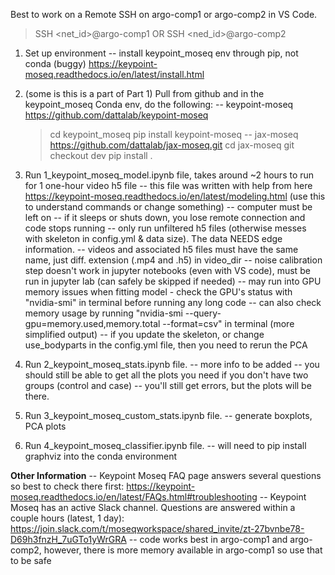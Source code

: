 Best to work on a Remote SSH on argo-comp1 or argo-comp2 in VS Code.
> SSH <net_id>@argo-comp1
OR
> SSH <ned_id>@argo-comp2

1. Set up environment
-- install keypoint_moseq env through pip, not conda (buggy) https://keypoint-moseq.readthedocs.io/en/latest/install.html

2. (some is this is a part of Part 1) Pull from github and in the keypoint_moseq Conda env, do the following:
-- keypoint-moseq https://github.com/dattalab/keypoint-moseq
    > cd keypoint_moseq
    > pip install keypoint-moseq
-- jax-moseq https://github.com/dattalab/jax-moseq.git
    > cd jax-moseq
    > git checkout dev
    > pip install .

3. Run 1_keypoint_moseq_model.ipynb file, takes around ~2 hours to run for 1 one-hour video h5 file
-- this file was written with help from here https://keypoint-moseq.readthedocs.io/en/latest/modeling.html (use this to understand commands or change something)
-- computer must be left on -- if it sleeps or shuts down, you lose remote connection and code stops running
-- only run unfiltered h5 files (otherwise messes with skeleton in config.yml & data size). The data NEEDS edge information.
-- videos and associated h5 files must have the same name, just diff. extension (.mp4 and .h5) in video_dir
-- noise calibration step doesn't work in jupyter notebooks (even with VS code), must be run in jupyter lab (can safely be skipped if needed)
-- may run into GPU memory issues when fitting model - check the GPU's status with "nvidia-smi" in terminal before running any long code
-- can also check memory usage by running "nvidia-smi --query-gpu=memory.used,memory.total --format=csv" in terminal (more simplified   output)
-- if you update the skeleton, or change use_bodyparts in the config.yml file, then you need to rerun the PCA

4. Run 2_keypoint_moseq_stats.ipynb file.
-- more info to be added
-- you should still be able to get all the plots you need if you don't have two groups (control and case)
-- you'll still get errors, but the plots will be there.

5. Run 3_keypoint_moseq_custom_stats.ipynb file.
-- generate boxplots, PCA plots

6. Run 4_keypoint_moseq_classifier.ipynb file.
-- will need to pip install graphviz into the conda environment

**Other Information**
-- Keypoint Moseq FAQ page answers several questions so best to check there first: https://keypoint-moseq.readthedocs.io/en/latest/FAQs.html#troubleshooting
-- Keypoint Moseq has an active Slack channel. Questions are answered within a couple hours (latest, 1 day): https://join.slack.com/t/moseqworkspace/shared_invite/zt-27bvnbe78-D69h3fnzH_7uGTo1yWrGRA
-- code works best in argo-comp1 and argo-comp2, however, there is more memory available in argo-comp1 so use that to be safe